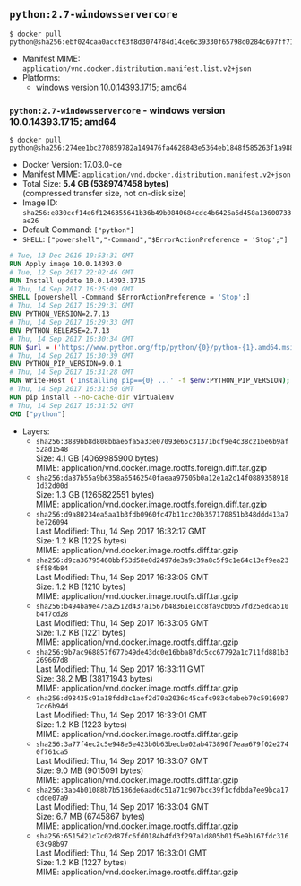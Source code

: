 ## `python:2.7-windowsservercore`

```console
$ docker pull python@sha256:ebf024caa0accf63f8d3074784d14ce6c39330f65798d0284c697ff71a95320d
```

-	Manifest MIME: `application/vnd.docker.distribution.manifest.list.v2+json`
-	Platforms:
	-	windows version 10.0.14393.1715; amd64

### `python:2.7-windowsservercore` - windows version 10.0.14393.1715; amd64

```console
$ docker pull python@sha256:274ee1bc270859782a149476fa4628843e5364eb1848f585263f1a988e23b6fa
```

-	Docker Version: 17.03.0-ce
-	Manifest MIME: `application/vnd.docker.distribution.manifest.v2+json`
-	Total Size: **5.4 GB (5389747458 bytes)**  
	(compressed transfer size, not on-disk size)
-	Image ID: `sha256:e830ccf14e6f1246355641b36b49b0840684cdc4b6426a6d458a13600733ae26`
-	Default Command: `["python"]`
-	`SHELL`: `["powershell","-Command","$ErrorActionPreference = 'Stop';"]`

```dockerfile
# Tue, 13 Dec 2016 10:53:31 GMT
RUN Apply image 10.0.14393.0
# Tue, 12 Sep 2017 22:02:46 GMT
RUN Install update 10.0.14393.1715
# Thu, 14 Sep 2017 16:25:09 GMT
SHELL [powershell -Command $ErrorActionPreference = 'Stop';]
# Thu, 14 Sep 2017 16:29:31 GMT
ENV PYTHON_VERSION=2.7.13
# Thu, 14 Sep 2017 16:29:33 GMT
ENV PYTHON_RELEASE=2.7.13
# Thu, 14 Sep 2017 16:30:34 GMT
RUN $url = ('https://www.python.org/ftp/python/{0}/python-{1}.amd64.msi' -f $env:PYTHON_RELEASE, $env:PYTHON_VERSION); 	Write-Host ('Downloading {0} ...' -f $url); 	(New-Object System.Net.WebClient).DownloadFile($url, 'python.msi'); 		Write-Host 'Installing ...'; 	Start-Process msiexec -Wait 		-ArgumentList @( 			'/i', 			'python.msi', 			'/quiet', 			'/qn', 			'TARGETDIR=C:\Python', 			'ALLUSERS=1', 			'ADDLOCAL=DefaultFeature,Extensions,TclTk,Tools,PrependPath' 		); 		$env:PATH = [Environment]::GetEnvironmentVariable('PATH', [EnvironmentVariableTarget]::Machine); 		Write-Host 'Verifying install ...'; 	Write-Host '  python --version'; python --version; 		Write-Host 'Removing ...'; 	Remove-Item python.msi -Force; 		Write-Host 'Complete.';
# Thu, 14 Sep 2017 16:30:39 GMT
ENV PYTHON_PIP_VERSION=9.0.1
# Thu, 14 Sep 2017 16:31:28 GMT
RUN Write-Host ('Installing pip=={0} ...' -f $env:PYTHON_PIP_VERSION); 	(New-Object System.Net.WebClient).DownloadFile('https://bootstrap.pypa.io/get-pip.py', 'get-pip.py'); 	python get-pip.py 		--disable-pip-version-check 		--no-cache-dir 		('pip=={0}' -f $env:PYTHON_PIP_VERSION) 	; 	Remove-Item get-pip.py -Force; 		Write-Host 'Verifying pip install ...'; 	pip --version; 		Write-Host 'Complete.';
# Thu, 14 Sep 2017 16:31:50 GMT
RUN pip install --no-cache-dir virtualenv
# Thu, 14 Sep 2017 16:31:52 GMT
CMD ["python"]
```

-	Layers:
	-	`sha256:3889bb8d808bbae6fa5a33e07093e65c31371bcf9e4c38c21be6b9af52ad1548`  
		Size: 4.1 GB (4069985900 bytes)  
		MIME: application/vnd.docker.image.rootfs.foreign.diff.tar.gzip
	-	`sha256:da87b55a9b6358a65462540faeaa97505b0a12e1a2c14f08893589181d32d00d`  
		Size: 1.3 GB (1265822551 bytes)  
		MIME: application/vnd.docker.image.rootfs.foreign.diff.tar.gzip
	-	`sha256:d9a80234ea5aa1b3fdb0960fc47b11cc20b357170851b348ddd413a7be726094`  
		Last Modified: Thu, 14 Sep 2017 16:32:17 GMT  
		Size: 1.2 KB (1225 bytes)  
		MIME: application/vnd.docker.image.rootfs.diff.tar.gzip
	-	`sha256:d9ca36795460bbf53d58e0d2497de3a9c39a8c5f9c1e64c13ef9ea238f584b84`  
		Last Modified: Thu, 14 Sep 2017 16:33:05 GMT  
		Size: 1.2 KB (1210 bytes)  
		MIME: application/vnd.docker.image.rootfs.diff.tar.gzip
	-	`sha256:b494ba9e475a2512d437a1567b48361e1cc8fa9cb0557fd25edca510b4f7cd28`  
		Last Modified: Thu, 14 Sep 2017 16:33:05 GMT  
		Size: 1.2 KB (1221 bytes)  
		MIME: application/vnd.docker.image.rootfs.diff.tar.gzip
	-	`sha256:9b7ac968857f677b49de43dc0e16bba87dc5cc67792a1c711fd881b3269667d8`  
		Last Modified: Thu, 14 Sep 2017 16:33:11 GMT  
		Size: 38.2 MB (38171943 bytes)  
		MIME: application/vnd.docker.image.rootfs.diff.tar.gzip
	-	`sha256:d98435c91a18fdd3c1aef2d70a2036c45cafc983c4abeb70c59169877cc6b94d`  
		Last Modified: Thu, 14 Sep 2017 16:33:01 GMT  
		Size: 1.2 KB (1223 bytes)  
		MIME: application/vnd.docker.image.rootfs.diff.tar.gzip
	-	`sha256:3a77f4ec2c5e948e5e423b0b63becba02ab473890f7eaa679f02e2740f761ca5`  
		Last Modified: Thu, 14 Sep 2017 16:33:07 GMT  
		Size: 9.0 MB (9015091 bytes)  
		MIME: application/vnd.docker.image.rootfs.diff.tar.gzip
	-	`sha256:3ab4b01088b7b5186de6aad6c51a71c907bcc39f1cfdbda7ee9bca17cdde07a9`  
		Last Modified: Thu, 14 Sep 2017 16:33:04 GMT  
		Size: 6.7 MB (6745867 bytes)  
		MIME: application/vnd.docker.image.rootfs.diff.tar.gzip
	-	`sha256:6515d21c7c02d87fc6fd0184b4fd3f297a1d805b01f5e9b167fdc31603c98b97`  
		Last Modified: Thu, 14 Sep 2017 16:33:01 GMT  
		Size: 1.2 KB (1227 bytes)  
		MIME: application/vnd.docker.image.rootfs.diff.tar.gzip

